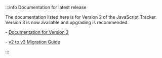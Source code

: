 :::info Documentation for latest release

The documentation listed here is for Version 2 of the JavaScript Tracker. Version 3 is now available and upgrading is recommended.

\- [Documentation for Version 3](/docs/sources/trackers/javascript-trackers/index.md)

\- [v2 to v3 Migration Guide](/docs/sources/trackers/web-trackers/migration-guides/v2-to-v3-migration-guide/index.md)

:::
